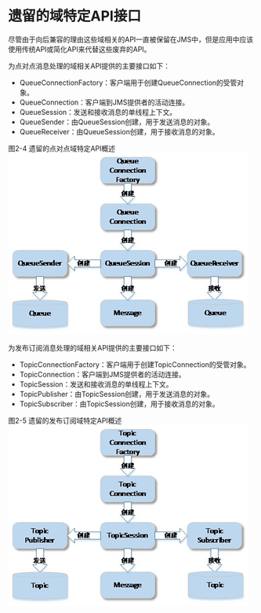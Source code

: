 # 遗留的域特定API接口

尽管由于向后兼容的理由这些域相关的API一直被保留在JMS中，但是应用中应该使用传统API或简化API来代替这些废弃的API。

为点对点消息处理的域相关API提供的主要接口如下：
* QueueConnectionFactory：客户端用于创建QueueConnection的受管对象。
* QueueConnection：客户端到JMS提供者的活动连接。
* QueueSession：发送和接收消息的单线程上下文。
* QueueSender：由QueueSession创建，用于发送消息的对象。
* QueueReceiver：由QueueSession创建，用于接收消息的对象。

图2-4 遗留的点对点域特定API概述
![](/images/2_4.jpg)

为发布订阅消息处理的域相关API提供的主要接口如下：
* TopicConnectionFactory：客户端用于创建TopicConnection的受管对象。
* TopicConnection：客户端到JMS提供者的活动连接。
* TopicSession：发送和接收消息的单线程上下文。
* TopicPublisher：由TopicSession创建，用于发送消息的对象。
* TopicSubscriber：由TopicSession创建，用于接收消息的对象。

图2-5 遗留的发布订阅域特定API概述
![](/images/2_5.jpg)
